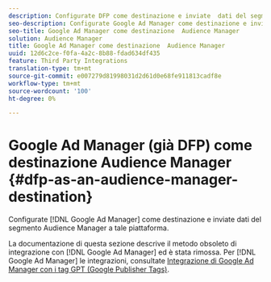 ```yaml
---
description: Configurate DFP come destinazione e inviate  dati del segmento Audience Manager a tale piattaforma.
seo-description: Configurate Google Ad Manager come destinazione e inviate  dati del segmento Audience Manager a tale piattaforma.
seo-title: Google Ad Manager come destinazione  Audience Manager
solution: Audience Manager
title: Google Ad Manager come destinazione  Audience Manager
uuid: 12d6c2ce-f0fa-4a2c-8b88-fdad634df435
feature: Third Party Integrations
translation-type: tm+mt
source-git-commit: e007279d81998031d2d61d0e68fe911813cadf8e
workflow-type: tm+mt
source-wordcount: '100'
ht-degree: 0%

---
```



# Google Ad Manager (già DFP) come destinazione Audience Manager  {#dfp-as-an-audience-manager-destination}

Configurate [!DNL Google Ad Manager] come destinazione e inviate  dati del segmento Audience Manager a tale piattaforma.

La documentazione di questa sezione descrive il metodo obsoleto di integrazione con [!DNL Google Ad Manager] ed è stata rimossa. Per [!DNL Google Ad Manager] le integrazioni, consultate [Integrazione di Google Ad Manager con i tag GPT (Google Publisher Tags)](../integration/gpt-aam-destination/gpt-aam-requirements.md).
